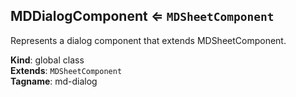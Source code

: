 <a name="MDDialogComponent"></a>

## MDDialogComponent ⇐ <code>MDSheetComponent</code>
Represents a dialog component that extends MDSheetComponent.

**Kind**: global class  
**Extends**: <code>MDSheetComponent</code>  
**Tagname**: md-dialog  
